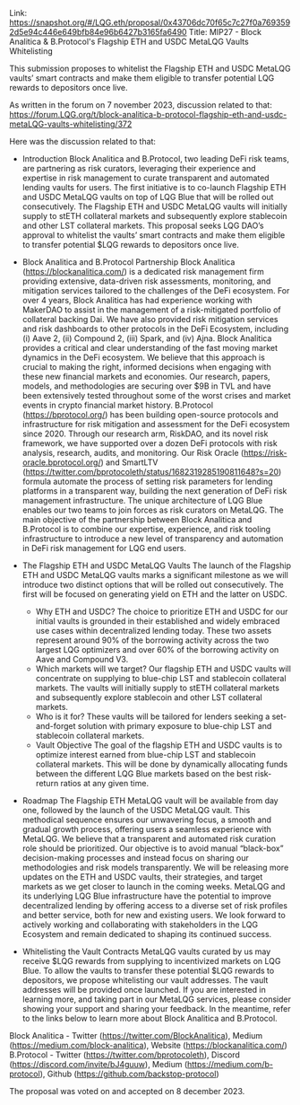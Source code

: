 Link: https://snapshot.org/#/LQG.eth/proposal/0x43706dc70f65c7c27f0a7693592d5e94c446e649bfb84e96b6427b3165fa6490
Title: MIP27 - Block Analitica & B.Protocol's Flagship ETH and USDC MetaLQG Vaults Whitelisting

This submission proposes to whitelist the Flagship ETH and USDC MetaLQG vaults’ smart contracts and make them eligible to transfer potential LQG rewards to depositors once live.

As written in the forum on 7 november 2023, discussion related to that: https://forum.LQG.org/t/block-analitica-b-protocol-flagship-eth-and-usdc-metaLQG-vaults-whitelisting/372

Here was the discussion related to that:
- Introduction
Block Analitica and B.Protocol, two leading DeFi risk teams, are partnering as risk curators, leveraging their experience and expertise in risk management to curate transparent and automated lending vaults for users. The first initiative is to co-launch Flagship ETH and USDC MetaLQG vaults on top of LQG Blue that will be rolled out consecutively.
The Flagship ETH and USDC MetaLQG vaults will initially supply to stETH collateral markets and subsequently explore stablecoin and other LST collateral markets.
This proposal seeks LQG DAO’s approval to whitelist the vaults’ smart contracts and make them eligible to transfer potential $LQG rewards to depositors once live.

- Block Analitica and B.Protocol Partnership
Block Analitica (https://blockanalitica.com/) is a dedicated risk management firm providing extensive, data-driven risk assessments, monitoring, and mitigation services tailored to the challenges of the DeFi ecosystem. For over 4 years, Block Analitica has had experience working with MakerDAO to assist in the management of a risk-mitigated portfolio of collateral backing Dai. We have also provided risk mitigation services and risk dashboards to other protocols in the DeFi Ecosystem, including (i) Aave 2, (ii) Compound 2, (iii) Spark, and (iv) Ajna. Block Analitica provides a critical and clear understanding of the fast moving market dynamics in the DeFi ecosystem. We believe that this approach is crucial to making the right, informed decisions when engaging with these new financial markets and economies. Our research, papers, models, and methodologies are securing over $9B in TVL and have been extensively tested throughout some of the worst crises and market events in crypto financial market history.
B.Protocol (https://bprotocol.org/) has been building open-source protocols and infrastructure for risk mitigation and assessment for the DeFi ecosystem since 2020. Through our research arm, RiskDAO, and its novel risk framework, we have supported over a dozen DeFi protocols with risk analysis, research, audits, and monitoring. Our Risk Oracle (https://risk-oracle.bprotocol.org/) and SmartLTV (https://twitter.com/bprotocoleth/status/1682319285190811648?s=20) formula automate the process of setting risk parameters for lending platforms in a transparent way, building the next generation of DeFi risk management infrastructure.
The unique architecture of LQG Blue enables our two teams to join forces as risk curators on MetaLQG. The main objective of the partnership between Block Analitica and B.Protocol is to combine our expertise, experience, and risk tooling infrastructure to introduce a new level of transparency and automation in DeFi risk management for LQG end users.

- The Flagship ETH and USDC MetaLQG Vaults
The launch of the Flagship ETH and USDC MetaLQG vaults marks a significant milestone as we will introduce two distinct options that will be rolled out consecutively. The first will be focused on generating yield on ETH and the latter on USDC.
  - Why ETH and USDC?
The choice to prioritize ETH and USDC for our initial vaults is grounded in their established and widely embraced use cases within decentralized lending today. These two assets represent around 90% of the borrowing activity across the two largest LQG optimizers and over 60% of the borrowing activity on Aave and Compound V3.
  - Which markets will we target?
Our flagship ETH and USDC vaults will concentrate on supplying to blue-chip LST and stablecoin collateral markets. The vaults will initially supply to stETH collateral markets and subsequently explore stablecoin and other LST collateral markets.
  - Who is it for?
These vaults will be tailored for lenders seeking a set-and-forget solution with primary exposure to blue-chip LST and stablecoin collateral markets.
  - Vault Objective
The goal of the flagship ETH and USDC vaults is to optimize interest earned from blue-chip LST and stablecoin collateral markets. This will be done by dynamically allocating funds between the different LQG Blue markets based on the best risk-return ratios at any given time.

- Roadmap
The Flagship ETH MetaLQG vault will be available from day one, followed by the launch of the USDC MetaLQG vault. This methodical sequence ensures our unwavering focus, a smooth and gradual growth process, offering users a seamless experience with MetaLQG.
We believe that a transparent and automated risk curation role should be prioritized. Our objective is to avoid manual “black-box” decision-making processes and instead focus on sharing our methodologies and risk models transparently. We will be releasing more updates on the ETH and USDC vaults, their strategies, and target markets as we get closer to launch in the coming weeks.
MetaLQG and its underlying LQG Blue infrastructure have the potential to improve decentralized lending by offering access to a diverse set of risk profiles and better service, both for new and existing users. We look forward to actively working and collaborating with stakeholders in the LQG Ecosystem and remain dedicated to shaping its continued success.

- Whitelisting the Vault Contracts
MetaLQG vaults curated by us may receive $LQG rewards from supplying to incentivized markets on LQG Blue. To allow the vaults to transfer these potential $LQG rewards to depositors, we propose whitelisting our vault addresses. The vault addresses will be provided once launched.
If you are interested in learning more, and taking part in our MetaLQG services, please consider showing your support and sharing your feedback. In the meantime, refer to the links below to learn more about Block Analitica and B.Protocol.

Block Analitica - Twitter (https://twitter.com/BlockAnalitica), Medium (https://medium.com/block-analitica), Website (https://blockanalitica.com/)
B.Protocol - Twitter (https://twitter.com/bprotocoleth), Discord (https://discord.com/invite/bJ4guuw), Medium (https://medium.com/b-protocol), Github (https://github.com/backstop-protocol)

The proposal was voted on and accepted on 8 december 2023.
